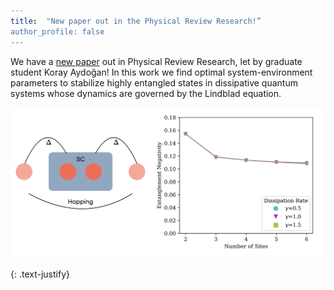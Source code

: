 ```yaml
---
title:  "New paper out in the Physical Review Research!”
author_profile: false
---
```


We have a [new paper](https://journals.aps.org/prresearch/abstract/10.1103/PhysRevResearch.7.023057) out in Physical Review Research, let by graduate student Koray Aydoğan! In this work we find  optimal system-environment parameters to stabilize highly entangled states in dissipative quantum systems whose dynamics are governed by the Lindblad equation.

 <img src="/assets/images/PRR-2025.png" alt="">
 
{: .text-justify}
